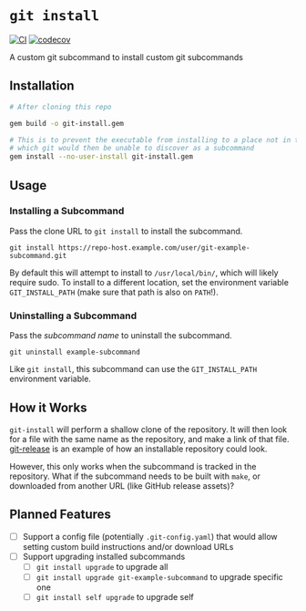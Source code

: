 # `git install`

[![CI](https://github.com/spenserblack/git-install/actions/workflows/ci.yml/badge.svg)](https://github.com/spenserblack/git-install/actions/workflows/ci.yml)
[![codecov](https://codecov.io/gh/spenserblack/git-install/branch/master/graph/badge.svg?token=9sQ9rJlsZL)](https://codecov.io/gh/spenserblack/git-install)

A custom git subcommand to install custom git subcommands

## Installation

```bash
# After cloning this repo

gem build -o git-install.gem

# This is to prevent the executable from installing to a place not in the PATH,
# which git would then be unable to discover as a subcommand
gem install --no-user-install git-install.gem
```

## Usage

### Installing a Subcommand

Pass the clone URL to `git install` to install the subcommand.

```shell
git install https://repo-host.example.com/user/git-example-subcommand.git
```

By default this will attempt to install to `/usr/local/bin/`,
which will likely require sudo. To install to a different location,
set the environment variable `GIT_INSTALL_PATH` (make sure that path
is also on `PATH`!).

### Uninstalling a Subcommand

Pass the *subcommand name* to uninstall the subcommand.

```shell
git uninstall example-subcommand
```

Like `git install`, this subcommand can use the `GIT_INSTALL_PATH`
environment variable.

## How it Works

`git-install` will perform a shallow clone of the repository.
It will then look for a file with the same name as the repository,
and make a link of that file. [git-release] is an example of how
an installable repository could look.

However, this only works when the subcommand is tracked in the
repository. What if the subcommand needs to be built with `make`,
or downloaded from another URL (like GitHub release assets)?

## Planned Features

- [ ] Support a config file (potentially `.git-config.yaml`) that
  would allow setting custom build instructions and/or download URLs
- [ ] Support upgrading installed subcommands
  - [ ] `git install upgrade` to upgrade all
  - [ ] `git install upgrade git-example-subcommand` to upgrade specific one
  - [ ] `git install self upgrade` to upgrade self

[git-release]: https://github.com/spenserblack/git-release
